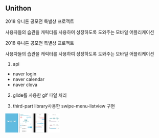 ## Unithon

2018 유니톤 공모전 특별상 프로젝트

사용자들의 습관을 캐릭터를 사용하여 성장하도록 도와주는 모바일 어플리케이션

2018 유니톤 공모전 특별상 프로젝트

사용자들의 습관을 캐릭터를 사용하여 성장하도록 도와주는 모바일 어플리케이션

1. api

* naver login
* naver calendar
* naver clova

2. glide를 사용한 gif 파일 처리

3. third-part library사용한 swipe-menu-listview 구현


<img src = './image/splash.JPG' width = '40' height = '60' />
<img src = './image/main.JPG' width = '40' height = '60' />
<img src = './image/calendar.JPG' width = '40' height = '60' />
<img src = './image/book.JPG' width = '40' height = '60' />



